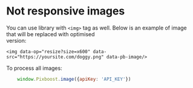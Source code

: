 # Not responsive images

You can use library with `<img>` tag as well. Below is an example of image that will be replaced with optimised  
version:

```markup
<img data-op="resize?size=x600" data-src="https://yoursite.com/doggy.png" data-pb-image/>
```

To process all images:

```javascript
    window.Pixboost.image({apiKey: 'API_KEY'})
```

